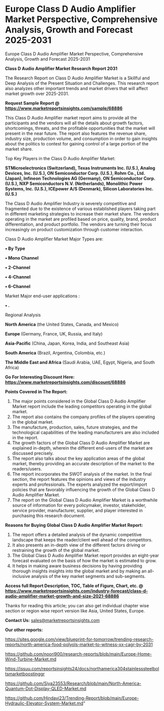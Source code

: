 # Europe Class D Audio Amplifier Market Perspective, Comprehensive Analysis, Growth and Forecast 2025-2031
 Europe Class D Audio Amplifier Market Perspective, Comprehensive Analysis, Growth and Forecast 2025-2031

<strong>Class D Audio Amplifier Market Research Report 2031</strong>

The Research Report on Class D Audio Amplifier Market is a Skillful and Deep Analysis of the Present Situation and Challenges. This research report also analyzes other important trends and market drivers that will affect market growth over 2025-2031.

<strong>Request Sample Report @ <a href=https://www.marketreportsinsights.com/sample/68886>https://www.marketreportsinsights.com/sample/68886</a></strong>

This Class D Audio Amplifier market report aims to provide all the participants and the vendors will all the details about growth factors, shortcomings, threats, and the profitable opportunities that the market will present in the near future. The report also features the revenue share, industry size, production volume, and consumption in order to gain insights about the politics to contest for gaining control of a large portion of the market share.

Top Key Players in the Class D Audio Amplifier Market:

<strong>STMicroelectronics (Switzerland), Texas Instruments Inc. (U.S.), Analog Devices, Inc. (U.S.), ON Semiconductor Corp. (U.S.), Rohm Co., Ltd. (Japan), Infineon Technologies AG (Germany), ON Semiconductor Corp. (U.S.), NXP Semiconductors N.V. (Netherlands), Monolithic Power Systems, Inc. (U.S.), ICEpower A/S (Denmark), Silicon Laboratories Inc. (U.S.)</strong>

The Class D Audio Amplifier Industry is severely competitive and fragmented due to the existence of various established players taking part in different marketing strategies to increase their market share. The vendors operating in the market are profiled based on price, quality, brand, product differentiation, and product portfolio. The vendors are turning their focus increasingly on product customization through customer interaction.

Class D Audio Amplifier Market Major Types are:

<strong>• By Type

• Mono Channel

• 2-Channel

• 4-Channel

• 6-Channel</strong>

Market Major end-user applications :

<strong>• .</strong>

Regional Analysis

</u><strong><b>North America</b></strong> (the United States, Canada, and Mexico)

<strong><b>Europe </b></strong>(Germany, France, UK, Russia, and Italy)

<strong><b>Asia-Pacific</b></strong> (China, Japan, Korea, India, and Southeast Asia)

<strong><b>South America</b></strong> (Brazil, Argentina, Colombia, etc.)

<strong><b>The Middle East and Africa</b></strong> (Saudi Arabia, UAE, Egypt, Nigeria, and South Africa)

<strong>Go For Interesting Discount Here: <a href=https://www.marketreportsinsights.com/discount/68886>https://www.marketreportsinsights.com/discount/68886</a></strong>

<strong>Points Covered in The Report:</strong>
<ol>
  <li>The major points considered in the Global Class D Audio Amplifier Market report include the leading competitors operating in the global market.</li>
  <li>The report also contains the company profiles of the players operating in the global market.</li>
  <li>The manufacture, production, sales, future strategies, and the technological capabilities of the leading manufacturers are also included in the report.</li>
  <li>The growth factors of the Global Class D Audio Amplifier Market are explained in-depth, wherein the different end-users of the market are discussed precisely.</li>
  <li>The report also talks about the key application areas of the global market, thereby providing an accurate description of the market to the readers/users.</li>
  <li>The report incorporates the SWOT analysis of the market. In the final section, the report features the opinions and views of the industry experts and professionals. The experts analyzed the export/import policies that are favorably influencing the growth of the Global Class D Audio Amplifier Market.</li>
  <li>The report on the Global Class D Audio Amplifier Market is a worthwhile source of information for every policymaker, investor, stakeholder, service provider, manufacturer, supplier, and player interested in purchasing this research document.</li>
</ol>
<strong>Reasons for Buying Global Class D Audio Amplifier Market Report:</strong>

<ol>
  <li>The report offers a detailed analysis of the dynamic competitive landscape that keeps the reader/client well ahead of the competitors.</li>
  <li>It also presents an in-depth view of the different factors driving or restraining the growth of the global market.</li>
  <li>The Global Class D Audio Amplifier Market report provides an eight-year forecast evaluated on the basis of how the market is estimated to grow.</li>
  <li>It helps in making aware business decisions by having providing thorough insights insights into the global market and by making an all-inclusive analysis of the key market segments and sub-segments.</li>
</ol>
<strong>Access full Report Description, TOC, Table of Figure, Chart, etc. @ <a href=https://www.marketreportsinsights.com/industry-forecast/class-d-audio-amplifier-market-growth-and-size-2021-68886>https://www.marketreportsinsights.com/industry-forecast/class-d-audio-amplifier-market-growth-and-size-2021-68886</a></strong>


Thanks for reading this article; you can also get individual chapter wise section or region wise report version like Asia, United States, Europe.

<strong>Contact Us:</strong>
sales@marketreportsinsights.com

<strong>Our other reports:</strong>

<a href=https://sites.google.com/view/blueprint-for-tomorrow/trending-research-reports/north-america-food-polyols-market-to-witness-xx-cagr-by-2031>https://sites.google.com/view/blueprint-for-tomorrow/trending-research-reports/north-america-food-polyols-market-to-witness-xx-cagr-by-2031</a>

<a href=https://github.com/noori900/research-reports/blob/main/Europe-Home-Wind-Turbine-Market.md>https://github.com/noori900/research-reports/blob/main/Europe-Home-Wind-Turbine-Market.md</a>

<a href=https://issuu.com/reportsinsights24/docs/northamerica304stainlesssteelboltsmarketboostinggr>https://issuu.com/reportsinsights24/docs/northamerica304stainlesssteelboltsmarketboostinggr</a>

<a href=https://github.com/Siya23553/Research/blob/main/North-America-Quantum-Dot-Display-QLED-Market.md>https://github.com/Siya23553/Research/blob/main/North-America-Quantum-Dot-Display-QLED-Market.md</a>

<a href=https://github.com/Hindavi23/Trending-Report/blob/main/Europe-Hydraulic-Elevator-System-Market.md>https://github.com/Hindavi23/Trending-Report/blob/main/Europe-Hydraulic-Elevator-System-Market.md</a>"

